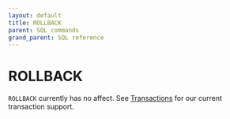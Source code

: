 ```yaml
---
layout: default
title: ROLLBACK
parent: SQL commands
grand_parent: SQL reference
---
```


<!-- markdownlint-disable title-case-style -->

# ROLLBACK

<!-- markdownlint-enable title-case-style -->

`ROLLBACK` currently has no affect. See [Transactions] for our current transaction
support.

[Transactions]: {{site.baseurl}}/docs/sql-reference/transactions
